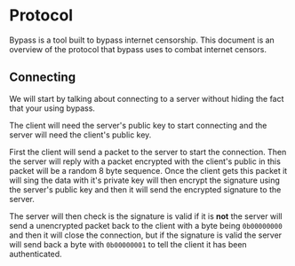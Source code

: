 # Protocol

Bypass is a tool built to bypass internet censorship. This document is an overview of the protocol that bypass uses to combat internet censors.

## Connecting

We will start by talking about connecting to a server without hiding the fact that your using bypass.

The client will need the server's public key to start connecting and the server will need the client's
public key.

First the client will send a packet to the server to start the connection.
Then the server will reply with a packet encrypted with the client's public in this packet will be a
random 8 byte sequence. Once the client gets this packet it will sing the data with it's private key will then encrypt the signature using the server's public key and then it will send the encrypted signature to the server.

The server will then check is the signature is valid if it is **not** the server will send a unencrypted packet back to the client with a byte being `0b00000000` and then it will close the connection, but if the
signature is valid the server will send back a byte with `0b00000001` to tell the client it has been
authenticated.
